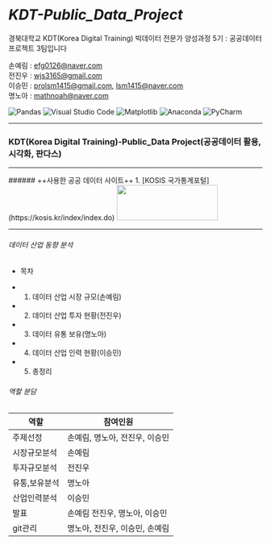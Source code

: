 # *KDT-Public_Data_Project*
경북대학교 KDT(Korea Digital Training) 빅데이터 전문가 양성과정 5기 : 공공데이터 프로젝트 3팀입니다


손예림 : efg0126@naver.com    
전진우 : wjs3165@gmail.com    
이승민 : prolsm1415@gmail.com, lsm1415@naver.com    
명노아 : mathnoah@naver.com    



![Pandas](https://img.shields.io/badge/pandas-%23150458.svg?style=for-the-badge&logo=pandas&logoColor=white)
![Visual Studio Code](https://img.shields.io/badge/Visual%20Studio%20Code-0078d7.svg?style=for-the-badge&logo=visual-studio-code&logoColor=white)
![Matplotlib](https://img.shields.io/badge/Matplotlib-%23ffffff.svg?style=for-the-badge&logo=Matplotlib&logoColor=black)
![Anaconda](https://img.shields.io/badge/Anaconda-%2344A833.svg?style=for-the-badge&logo=anaconda&logoColor=white)
![PyCharm](https://img.shields.io/badge/pycharm-143?style=for-the-badge&logo=pycharm&logoColor=black&color=black&labelColor=green)   
<hr/>


### KDT(Korea Digital Training)-Public_Data Project(공공데이터 활용, 시각화, 판다스)    
<hr/>    
###### ++사용한 공공 데이터 사이트++        
1. [KOSIS 국가통계포털](https://kosis.kr/index/index.do)      
<img src="https://kosis.kr/ext/newKosis/img/layout/logo.png" width=200, height=70>          
<hr/>   


###### 데이터 산업 동향 분석    
* 목차    
- 1. 데이터 산업 시장 규모(손예림)    
- 2. 데이터 산업 투자 현황(전진우)    
- 3. 데이터 유통 보유(명노아)    
- 4. 데이터 산업 인력 현황(이승민)    
- 5. 총정리    


###### 역할 분담

|역할 | 참여인원|
| ---- | -----|
|주제선정 | 손예림, 명노아, 전진우, 이승민 |    
|시장규모분석 | 손예림|   
|투자규모분석 | 전진우|   
|유통,보유분석 | 명노아|    
|산업인력분석 | 이승민|   
|발표 | 손예림 전진우, 명노아, 이승민|   
|git관리 | 명노아, 전진우, 이승민, 손예림|   



